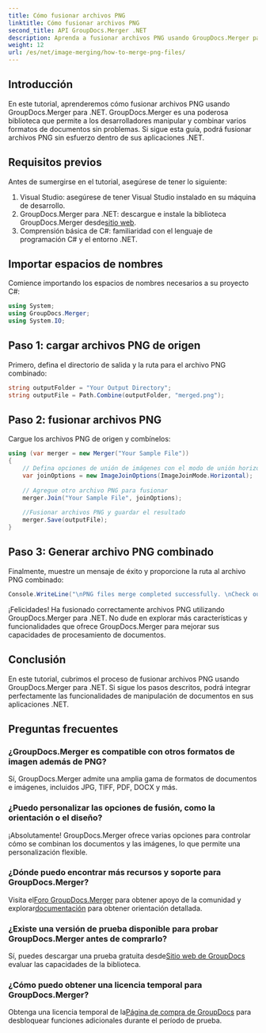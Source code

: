 ```yaml
---
title: Cómo fusionar archivos PNG
linktitle: Cómo fusionar archivos PNG
second_title: API GroupDocs.Merger .NET
description: Aprenda a fusionar archivos PNG usando GroupDocs.Merger para .NET. Guía paso a paso para una integración perfecta en sus aplicaciones .NET.
weight: 12
url: /es/net/image-merging/how-to-merge-png-files/
---
```

## Introducción
En este tutorial, aprenderemos cómo fusionar archivos PNG usando GroupDocs.Merger para .NET. GroupDocs.Merger es una poderosa biblioteca que permite a los desarrolladores manipular y combinar varios formatos de documentos sin problemas. Si sigue esta guía, podrá fusionar archivos PNG sin esfuerzo dentro de sus aplicaciones .NET.
## Requisitos previos
Antes de sumergirse en el tutorial, asegúrese de tener lo siguiente:
1. Visual Studio: asegúrese de tener Visual Studio instalado en su máquina de desarrollo.
2.  GroupDocs.Merger para .NET: descargue e instale la biblioteca GroupDocs.Merger desde[sitio web](https://releases.groupdocs.com/merger/net/).
3. Comprensión básica de C#: familiaridad con el lenguaje de programación C# y el entorno .NET.

## Importar espacios de nombres
Comience importando los espacios de nombres necesarios a su proyecto C#:
```csharp
using System; 
using GroupDocs.Merger;
using System.IO;
```
## Paso 1: cargar archivos PNG de origen
Primero, defina el directorio de salida y la ruta para el archivo PNG combinado:
```csharp
string outputFolder = "Your Output Directory";
string outputFile = Path.Combine(outputFolder, "merged.png");
```
## Paso 2: fusionar archivos PNG
Cargue los archivos PNG de origen y combínelos:
```csharp
using (var merger = new Merger("Your Sample File"))
{
    // Defina opciones de unión de imágenes con el modo de unión horizontal
    var joinOptions = new ImageJoinOptions(ImageJoinMode.Horizontal);
    
    // Agregue otro archivo PNG para fusionar
    merger.Join("Your Sample File", joinOptions);
    
    //Fusionar archivos PNG y guardar el resultado
    merger.Save(outputFile);
}
```
## Paso 3: Generar archivo PNG combinado
Finalmente, muestre un mensaje de éxito y proporcione la ruta al archivo PNG combinado:
```csharp
Console.WriteLine("\nPNG files merge completed successfully. \nCheck output in {0}", outputFolder);
```
¡Felicidades! Ha fusionado correctamente archivos PNG utilizando GroupDocs.Merger para .NET. No dude en explorar más características y funcionalidades que ofrece GroupDocs.Merger para mejorar sus capacidades de procesamiento de documentos.


## Conclusión
En este tutorial, cubrimos el proceso de fusionar archivos PNG usando GroupDocs.Merger para .NET. Si sigue los pasos descritos, podrá integrar perfectamente las funcionalidades de manipulación de documentos en sus aplicaciones .NET.
## Preguntas frecuentes
### ¿GroupDocs.Merger es compatible con otros formatos de imagen además de PNG?
Sí, GroupDocs.Merger admite una amplia gama de formatos de documentos e imágenes, incluidos JPG, TIFF, PDF, DOCX y más.
### ¿Puedo personalizar las opciones de fusión, como la orientación o el diseño?
¡Absolutamente! GroupDocs.Merger ofrece varias opciones para controlar cómo se combinan los documentos y las imágenes, lo que permite una personalización flexible.
### ¿Dónde puedo encontrar más recursos y soporte para GroupDocs.Merger?
 Visita el[Foro GroupDocs.Merger](https://forum.groupdocs.com/c/merger/32) para obtener apoyo de la comunidad y explorar[documentación](https://tutorials.groupdocs.com/merger/net/) para obtener orientación detallada.
### ¿Existe una versión de prueba disponible para probar GroupDocs.Merger antes de comprarlo?
 Sí, puedes descargar una prueba gratuita desde[Sitio web de GroupDocs](https://releases.groupdocs.com/) evaluar las capacidades de la biblioteca.
### ¿Cómo puedo obtener una licencia temporal para GroupDocs.Merger?
 Obtenga una licencia temporal de la[Página de compra de GroupDocs](https://purchase.groupdocs.com/temporary-license/) para desbloquear funciones adicionales durante el período de prueba.